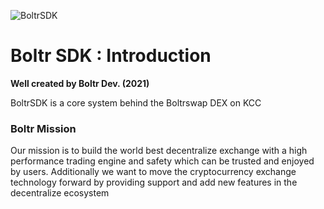 ![BoltrSDK](https://github.com/boltrswap/Boltr-Swap-SDK/blob/main/boltrGITSDK.jpg) 



Boltr SDK : Introduction
=====================================

**Well created by Boltr Dev. (2021)**


BoltrSDK is a core system behind the Boltrswap DEX on KCC


### Boltr Mission

Our mission is to build the world best decentralize exchange with a high performance trading engine and safety which can be trusted and enjoyed by users. Additionally we want to move the cryptocurrency exchange technology forward by providing support and add new features in the decentralize ecosystem

